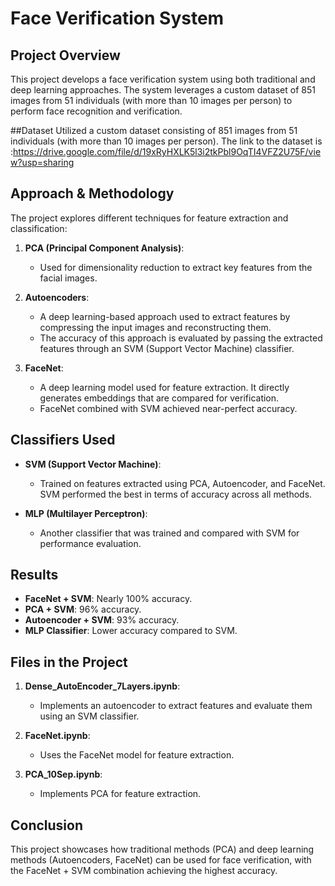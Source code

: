 # Face Verification System

## Project Overview
This project develops a face verification system using both traditional and deep learning approaches. The system leverages a custom dataset of 851 images from 51 individuals (with more than 10 images per person) to perform face recognition and verification.


##Dataset
Utilized a custom dataset consisting of 851 images from 51 individuals (with more than 10 images per person).
The link to the dataset is :https://drive.google.com/file/d/19xRyHXLK5l3i2tkPbl9OqTI4VFZ2U75F/view?usp=sharing
## Approach & Methodology
The project explores different techniques for feature extraction and classification:

1. **PCA (Principal Component Analysis)**:
   - Used for dimensionality reduction to extract key features from the facial images.

2. **Autoencoders**:
   - A deep learning-based approach used to extract features by compressing the input images and reconstructing them. 
   - The accuracy of this approach is evaluated by passing the extracted features through an SVM (Support Vector Machine) classifier.

3. **FaceNet**:
   - A deep learning model used for feature extraction. It directly generates embeddings that are compared for verification.
   - FaceNet combined with SVM achieved near-perfect accuracy.

## Classifiers Used
- **SVM (Support Vector Machine)**: 
  - Trained on features extracted using PCA, Autoencoder, and FaceNet. SVM performed the best in terms of accuracy across all methods.

- **MLP (Multilayer Perceptron)**:
  - Another classifier that was trained and compared with SVM for performance evaluation.

## Results
- **FaceNet + SVM**: Nearly 100% accuracy.
- **PCA + SVM**: 96% accuracy.
- **Autoencoder + SVM**: 93% accuracy.
- **MLP Classifier**: Lower accuracy compared to SVM.

## Files in the Project
1. **Dense_AutoEncoder_7Layers.ipynb**: 
   - Implements an autoencoder to extract features and evaluate them using an SVM classifier.

2. **FaceNet.ipynb**: 
   - Uses the FaceNet model for feature extraction.

3. **PCA_10Sep.ipynb**: 
   - Implements PCA for feature extraction.

## Conclusion
This project showcases how traditional methods (PCA) and deep learning methods (Autoencoders, FaceNet) can be used for face verification, with the FaceNet + SVM combination achieving the highest accuracy.
